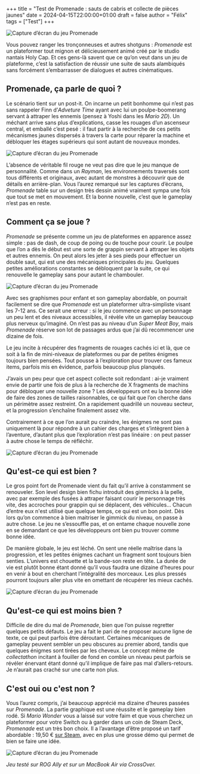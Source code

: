 +++
title = "Test de Promenade : sauts de cabris et collecte de pièces jaunes"
date = 2024-04-15T22:00:00+01:00
draft = false
author = "Félix"
tags = ["Test"]
+++ 

![Capture d’écran du jeu Promenade](011.png "Ça va poulper.")

Vous pouvez ranger les tronçonneuses et autres shotguns : *Promenade* est un plateformer tout mignon et délicieusement animé créé par le studio nantais Holy Cap. Et ces gens-là savent que ce qu’on veut dans un jeu de plateforme, c’est la satisfaction de réussir une suite de sauts alambiqués sans forcément s’embarrasser de dialogues et autres cinématiques.

## Promenade, ça parle de quoi ?

Le scénario tient sur un post-it. On incarne un petit bonhomme qui n’est pas sans rappeler Finn d’*Adveture Time* ayant avec lui un poulpe-boomerang servant à attraper les ennemis (pensez à Yoshi dans les *Mario 2D*). Un méchant arrive sans plus d’explications, casse les rouages d’un ascenseur central, et emballé c’est pesé : il faut partir à la recherche de ces petits mécanismes jaunes dispersés à travers la carte pour réparer la machine et débloquer les étages supérieurs qui sont autant de nouveaux mondes.

![Capture d’écran du jeu Promenade](06.png "Promenade nous fait le coup de la panne pour inciter à explorer.")

L’absence de véritable fil rouge ne veut pas dire que le jeu manque de personnalité. Comme dans un *Rayman*, les environnements traversés sont tous différents et originaux, avec autant de monstres à découvrir que de détails en arrière-plan. Vous l’aurez remarqué sur les captures d’écrans, *Promenade* table sur un design très dessin animé vraiment sympa une fois que tout se met en mouvement. Et la bonne nouvelle, c’est que le gameplay n’est pas en reste.

## Comment ça se joue ?

*Promenade* se présente comme un jeu de plateformes en apparence assez simple : pas de dash, de coup de poing ou de touche pour courir. Le poulpe que l’on a dès le début est une sorte de grappin servant à attraper les objets et autres ennemis. On peut alors les jeter à ses pieds pour effectuer un double saut, qui est une des mécaniques principales du jeu. Quelques petites améliorations constantes se débloquent par la suite, ce qui renouvelle le gameplay sans pour autant le chambouler.

![Capture d’écran du jeu Promenade](09.png)

Avec ses graphismes pour enfant et son gameplay abordable, on pourrait facilement se dire que *Promenade* est un plateformer ultra-simpliste visant les 7-12 ans. Ce serait une erreur : si le jeu commence avec un personnage un peu lent et des niveaux accessibles, il révèle vite un gameplay beaucoup plus nerveux qu’imaginé. On n’est pas au niveau d’un *Super Meat Boy*, mais *Promenade* réserve son lot de passages ardus que j’ai dû recommencer une dizaine de fois. 

Le jeu incite à récupérer des fragments de rouages cachés ici et là, que ce soit à la fin de mini-niveaux de plateformes ou par de petites énigmes toujours bien pensées. Tout pousse à l’exploration pour trouver ces fameux items, parfois mis en évidence, parfois beaucoup plus planqués.

J’avais un peu peur que cet aspect collecte soit redondant : ai-je vraiment envie de partir une fois de plus à la recherche de X fragments de machins pour débloquer une nouvelle zone ? Les développeurs ont eu la bonne idée de faire des zones de tailles raisonnables, ce qui fait que l’on cherche dans un périmètre assez restreint. On a rapidement quadrillé un nouveau secteur, et la progression s’enchaîne finalement assez vite. 

Contrairement à ce que l’on aurait pu craindre, les énigmes ne sont pas uniquement là pour répondre à un cahier des charges et s’intègrent bien à l’aventure, d’autant plus que l’exploration n’est pas linéaire : on peut passer à autre chose le temps de réfléchir.

![Capture d’écran du jeu Promenade](02.png "Bon, là pour le coup c’est assez évident.")

## Qu'est-ce qui est bien ?

Le gros point fort de Promenade vient du fait qu’il arrive à constamment se renouveler. Son level design bien fichu introduit des gimmicks à la pelle, avec par exemple des fusées à attraper faisant courir le personnage très vite, des accroches pour grappin qui se déplacent, des véhicules… Chacun d’entre eux n'est utilisé que quelque temps, ce qui est un bon point. Dès lors qu’on commence à bien maitriser le gimmick du niveau, on passe à autre chose. Le jeu ne s’essouffle pas, et on entame chaque nouvelle zone en se demandant ce que les développeurs ont bien pu trouver comme bonne idée.

De manière globale, le jeu est léché. On sent une réelle maîtrise dans la progression, et les petites énigmes cachant un fragment sont toujours bien senties. L’univers est chouette et la bande-son reste en tête. La durée de vie est plutôt bonne étant donné qu’il vous faudra une dizaine d’heures pour en venir à bout en cherchant l’intégralité des morceaux. Les plus pressés pourront toujours aller plus vite en omettant de récupérer les mieux cachés.

![Capture d’écran du jeu Promenade](03.png)

## Qu'est-ce qui est moins bien ?

Difficile de dire du mal de *Promenade*, bien que l’on puisse regretter quelques petits défauts. Le jeu a fait le pari de ne proposer aucune ligne de texte, ce qui peut parfois être déroutant. Certaines mécaniques de gameplay peuvent sembler un peu obscures au premier abord, tandis que quelques énigmes sont tirées par les cheveux. Le concept même de *‌collectathon* incitant à fouiller de fond en comble un niveau peut parfois se révéler énervant étant donné qu’il implique de faire pas mal d’allers-retours. Je n’aurait pas craché sur une carte non plus.

## C'est oui ou c'est non ?

Vous l’aurez compris, j’ai beaucoup apprécié ma dizaine d’heures passées sur *Promenade*. La partie graphique est une réussite et le gameplay bien rodé. Si *Mario Wonder* vous a laissé sur votre faim et que vous cherchez un plateformer pour votre Switch ou à garder dans un coin de Steam Deck, *Promenade* est un très bon choix. Il a l’avantage d’être proposé un tarif abordable : 19,50 € [sur Steam](https://store.steampowered.com/app/1781260/Promenade/), avec en plus une grosse démo qui permet de bien se faire une idée.

![Capture d’écran du jeu Promenade](05.png)

*Jeu testé sur ROG Ally et sur un MacBook Air via CrossOver.*

